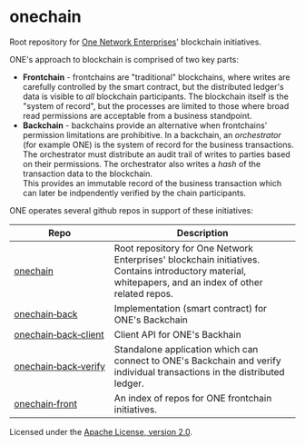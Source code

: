 # onechain

Root repository for [One Network Enterprises](http://www.onenetwork.com)' blockchain initiatives.

ONE's approach to blockchain is comprised of two key parts:

 * **Frontchain** - frontchains are "traditional" blockchains, where writes are carefully controlled 
   by the smart contract, but the distributed ledger's data is visible to *all* blockchain participants.
   The blockchain itself is the "system of record", but the processes
   are limited to those where broad read permissions are acceptable from a business standpoint.
 * **Backchain** - backchains provide an alternative when frontchains' permission limitations are prohibitive.
   In a backchain, an *orchestrator* (for example ONE) is the system of record for the business
   transactions.  The orchestrator must distribute an audit trail of writes to parties based on their
   permissions.  The orchestrator also writes a *hash* of the transaction data to the blockchain.  
   This provides an immutable record of the business transaction which can later be indpendently 
   verified by the chain participants.

ONE operates several github repos in support of these initiatives:

| Repo | Description |
| --- | --- |
| <a href="https://github.com/onenetwork/onechain">onechain</a> | Root repository for One Network Enterprises' blockchain initiatives.  Contains introductory material, whitepapers, and an index of other related repos. |
| <a href="https://github.com/onenetwork/onechain-back">onechain&#8209;back</a> | Implementation (smart contract) for ONE's Backchain |
| <a href="https://github.com/onenetwork/onechain-back-client">onechain&#8209;back&#8209;client</a> | Client API for ONE's Backhain |
| <a href="https://github.com/onenetwork/onechain-back-verify">onechain&#8209;back&#8209;verify</a> | Standalone application which can connect to ONE's Backchain and verify individual transactions in the distributed ledger. |
| <a href="https://github.com/onenetwork/onechain-front">onechain&#8209;front</a> | An index of repos for ONE frontchain initiatives. |

Licensed under the [Apache License, version 2.0](http://www.apache.org/licenses/LICENSE-2.0).
